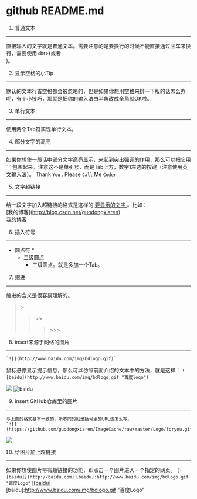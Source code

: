 github README.md 
=========================

1. 普通文本
-------------------
直接输入的文字就是普通文本。需要注意的是要换行的时候不能直接通过回车来换行，需要使用\<br>(或者<br/>)。<br>

2. 显示空格的小Tip
-------------------
默认的文本行首空格都会被忽略的，但是如果你想用空格来排一下版的话怎么办呢，有个小技巧，那就是把你的输入法由半角改成全角就OK啦。<br>

3. 单行文本
-------------------
使用两个Tab符实现单行文本。

4. 部分文字的高亮
-------------------
如果你想使一段话中部分文字高亮显示，来起到突出强调的作用，那么可以把它用 \`  \` 包围起来。注意这不是单引号，而是Tab上方，数字1左边的按键（注意使用英文输入法）。
	Thank `You` . Please `Call` Me `Coder`

5. 文字超链接
-------------------
给一段文字加入超链接的格式是这样的 [ 要显示的文字 ]( 链接的地址 )。比如：	
	\[我的博客](http://blog.csdn.net/guodongxiaren)  
[我的博客](http://blog.csdn.net/guodongxiaren)  

6. 插入符号
-------------------
* 圆点符 \*
	* 二级圆点
		* 三级圆点。就是多加一个Tab。

7. 缩进
-------------------
缩进的含义是很容易理解的。
>\>
>>\>>
>>>\>>>

8. insert来源于网络的图片
-------------------
	`![](http://www.baidu.com/img/bdlogo.gif)`
鼠标悬停显示提示信息，那么可以仿照前面介绍的文本中的方法，就是这样：
    	`![baidu](http://www.baidu.com/img/bdlogo.gif "百度logo")` 

![](http://www.baidu.com/img/bdlogo.gif) 
![baidu](http://www.baidu.com/img/bdlogo.gif "百度logo") 

9. insert GitHub仓库里的图片
-------------------
	与上面的格式基本一致的，所不同的就是括号里的URL该怎么写。
	`![](https://github.com/guodongxiaren/ImageCache/raw/master/Logo/foryou.gif)` 
![](https://github.com/guodongxiaren/ImageCache/raw/master/Logo/foryou.gif) 

10. 给图片加上超链接
-------------------
如果你想使图片带有超链接的功能，即点击一个图片进入一个指定的网页。
	`[![baidu]](http://baidu.com)`
	`[baidu]:http://www.baidu.com/img/bdlogo.gif "百度Logo"`
[![baidu]](http://baidu.com)  
[baidu]:http://www.baidu.com/img/bdlogo.gif "百度Logo"
